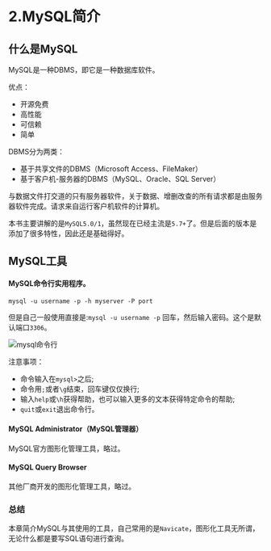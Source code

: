 # 2.MySQL简介
## 什么是MySQL
MySQL是一种DBMS，即它是一种数据库软件。

优点：
* 开源免费
* 高性能
* 可信赖
* 简单

DBMS分为两类：
* 基于共享文件的DBMS（Microsoft Access、FileMaker）
* 基于客户机-服务器的DBMS（MySQL、Oracle、SQL Server）

与数据文件打交道的只有服务器软件，关于数据、增删改查的所有请求都是由服务器软件完成。请求来自运行客户机软件的计算机。

本书主要讲解的是`MySQL5.0/1`，虽然现在已经主流是`5.7+`了。但是后面的版本是添加了很多特性，因此还是基础得好。

## MySQL工具
#### MySQL命令行实用程序。

`mysql -u username -p -h myserver -P port`

但是自己一般使用直接是:`mysql -u username -p` 回车，然后输入密码。这个是默认端口`3306`。

![mysql命令行](https://ws1.sinaimg.cn/large/005VwC5mly1g7anmijnfuj30nn08i0t4.jpg)

注意事项：
* 命令输入在`mysql>`之后;
* 命令用`;`或者`\g`结束，回车键仅仅换行;
* 输入`help`或`\h`获得帮助，也可以输入更多的文本获得特定命令的帮助;
* `quit`或`exit`退出命令行。

#### MySQL Administrator（MySQL管理器）
MySQL官方图形化管理工具，略过。
#### MySQL Query Browser
其他厂商开发的图形化管理工具，略过。

### 总结
本章简介MySQL与其使用的工具，自己常用的是`Navicate`，图形化工具无所谓，无论什么都是要写SQL语句进行查询。
